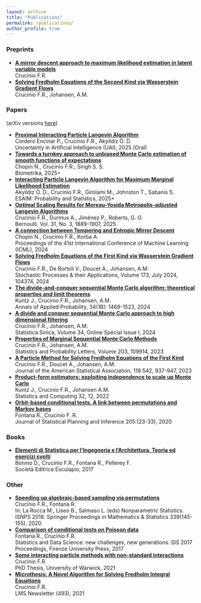 ```yaml
---
layout: archive
title: "Publications"
permalink: /publications/
author_profile: true
---
```


### Preprints

* [**A mirror descent approach to maximum likelihood estimation in latent variable models**](https://arxiv.org/abs/2501.15896)\
        Crucinio F.R.
* [**Solving Fredholm Equations of the Second Kind via Wasserstein Gradient Flows**](https://arxiv.org/abs/2409.19642)\
        Crucinio F.R., Johansen, A.M.



### Papers

(arXiv versions [here](https://arxiv.org/a/crucinio_f_1.html))

* [**Proximal Interacting Particle Langevin Algorithm**](https://arxiv.org/abs/2406.14292)\
    Cordero Encinar P., Crucinio F.R., Akyildiz Ö. D.\
    Uncertainty in Artificial Intelligence (UAI), 2025 (Oral)
* [**Towards a turnkey approach to unbiased Monte Carlo estimation of smooth functions of expectations**](https://academic.oup.com/biomet/advance-article-abstract/doi/10.1093/biomet/asaf030/8113845)\
        Chopin N., Crucinio F.R., Singh S. S.\
        Biometrika, 2025+
* [**Interacting Particle Langevin Algorithm for Maximum Marginal Likelihood Estimation**](https://www.esaim-ps.org/component/article?access=doi&doi=10.1051/ps/2025005)\
        Akyildiz Ö. D., Crucinio F.R., Girolami M., Johnston T., Sabanis S.\
        ESAIM: Probability and Statistics, 2025+
* [**Optimal Scaling Results for Moreau-Yosida Metropolis-adjusted Langevin Algorithms**](https://projecteuclid.org/journals/bernoulli/volume-31/issue-3/Optimal-scaling-results-for-Moreau-Yosida-Metropolis-adjusted-Langevin-algorithms/10.3150/24-BEJ1790.full)\
    Crucinio F.R., Durmus A., Jiménez P., Roberts, G. O.\
    Bernoulli, Vol. 31, No. 3, 1889-1907, 2025
* [**A connection between Tempering and Entropic Mirror Descent**](https://proceedings.mlr.press/v235/chopin24a.html)\
        Chopin N., Crucinio F.R., Korba A.\
    Proceedings of the 41st International Conference of Machine Learning (ICML), 2024
* [**Solving Fredholm Equations of the First Kind via Wasserstein Gradient Flows**](https://www.sciencedirect.com/science/article/pii/S0304414924000802?via%3Dihub)\
    Crucinio F.R., De Bortoli V., Doucet A., Johansen, A.M.\
    Stochastic Processes & their Applications, Volume 173, July 2024, 104374, 2024
* [**The divide-and-conquer sequential Monte Carlo algorithm: theoretical properties and limit theorems**](https://projecteuclid.org/journals/annals-of-applied-probability/volume-34/issue-1B/The-divide-and-conquer-sequential-Monte-Carlo-algorithm--Theoretical/10.1214/23-AAP1996.full)\
    Kuntz J., Crucinio F.R., Johansen, A.M. \
    Annals of Applied Probability, 34(1B): 1469-1523, 2024
* [**A divide and conquer sequential Monte Carlo approach to high dimensional filtering**](https://www3.stat.sinica.edu.tw/ss_newpaper/SS-2022-0243_na.pdf)\
    Crucinio F.R., Johansen, A.M.\
    Statistica Sinica, Volume 34, Online Special Issue I, 2024    
* [**Properties of Marginal Sequential Monte Carlo Methods**](https://www.sciencedirect.com/science/article/pii/S0167715223001384)\
    Crucinio F.R., Johansen, A.M.\
       Statistics and Probability Letters, Volume 203, 109914, 2023
* [**A Particle Method for Solving Fredholm Equations of the First Kind**](https://www.tandfonline.com/doi/full/10.1080/01621459.2021.1962328)\
    Crucinio F.R., Doucet A., Johansen, A.M.\
    Journal of the American Statistical Association, 118:542, 937-947, 2023
* [**Product-form estimators: exploiting independence to scale up Monte Carlo**](https://link.springer.com/article/10.1007/s11222-021-10069-9)\
    Kuntz J., Crucinio F.R., Johansen A.M.\
    Statistics and Computing 32, 12, 2022
* [**Orbit-based conditional tests. A link between permutations and Markov bases**](https://www.sciencedirect.com/science/article/pii/S0378375819300539)\
    Fontana R., Crucinio F. R.\
    Journal of Statistical Planning and Inference 205:(23-33), 2020

### Books

* [**Elementi di Statistica per l’Ingegneria e l’Architettura. Teoria ed esercizi svolti**](https://bookshop.editrice-esculapio.com/products/pellerey-fontana-bonino-crucinio-elementi-di-statistica-per-lingegneria-e-larchitettura)\
    Bonino D., Crucinio F.R., Fontana R., Pellerey F.\
    Società Editrice Esculapio, 2017

### Other
* [**Speeding up algebraic-based sampling via permutations**](https://link.springer.com/chapter/10.1007/978-3-030-57306-5_14)\
    Crucinio F.R., Fontana R.\
    In: La Rocca M., Liseo B., Salmaso L. (eds) Nonparametric Statistics. ISNPS 2018. Springer Proceedings in Mathematics & Statistics 339(145-155), 2020
* [**Comparison of conditional tests on Poisson data**](https://core.ac.uk/download/pdf/84253504.pdf)\
    Fontana R., Crucinio F.R.\
    Statistics and Data Science: new challenges, new generations. SIS 2017 Proceedings, Firenze University Press, 2017
* [**Some interacting particle methods with non-standard interactions**](http://wrap.warwick.ac.uk/161984/)\
    Crucinio F.R.\
    PhD Thesis, University of Warwick, 2021
* [**Microthesis: A Novel Algorithm for Solving Fredholm Integral Equations**](https://www.lms.ac.uk/sites/lms.ac.uk/files/files/NLMS_493_for%20web2.pdf)\
    Crucinio F.R.\
    LMS Newsletter (493), 2021
